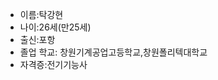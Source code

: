 - 이름:탁강현
- 나이:26세(만25세)
- 출신:포항
- 졸업 학교: 창원기계공업고등학교,창원폴리텍대학교
- 자격증:전기기능사

<!---
Jiiihuv/Jiiihuv is a ✨ special ✨ repository because its `README.md` (this file) appears on your GitHub profile.
You can click the Preview link to take a look at your changes.
--->

